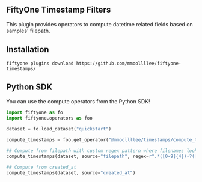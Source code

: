 ## FiftyOne Timestamp Filters

This plugin provides operators to compute datetime related fields based on samples' filepath.

## Installation

```shell
fiftyone plugins download https://github.com/mmoollllee/fiftyone-timestamps/
```

## Python SDK

You can use the compute operators from the Python SDK!

```python
import fiftyone as fo
import fiftyone.operators as foo

dataset = fo.load_dataset("quickstart")

compute_timestamps = foo.get_operator("@mmoollllee/timestamps/compute_timestamps")

## Compute from filepath with custom regex pattern where filenames look like `image-2024-12-30_23-59-59.jpg`
compute_timestamps(dataset, source="filepath", regex=r".*([0-9]{4})-?([0-9]{2})-?([0-9]{2})_([0-9]{2})?-?([0-9]{2})?-?([0-9]{2})?.*?")

## Compute from created_at
compute_timestamps(dataset, source="created_at")
```
